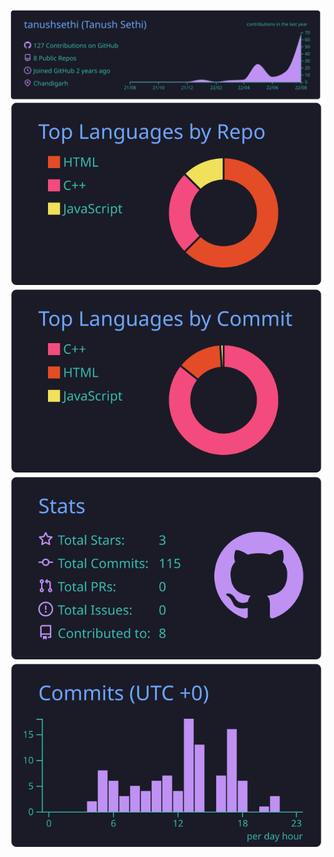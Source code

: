 ![](https://raw.githubusercontent.com/tanushsethi/tanushsethi/main/profile-summary-card-output/tokyonight/0-profile-details.svg)
![](https://raw.githubusercontent.com/tanushsethi/tanushsethi/main/profile-summary-card-output/tokyonight/1-repos-per-language.svg)
![](https://raw.githubusercontent.com/tanushsethi/tanushsethi/main/profile-summary-card-output/tokyonight/2-most-commit-language.svg)
![](https://raw.githubusercontent.com/tanushsethi/tanushsethi/main/profile-summary-card-output/tokyonight/3-stats.svg)
![](https://raw.githubusercontent.com/tanushsethi/tanushsethi/main/profile-summary-card-output/tokyonight/4-productive-time.svg)
